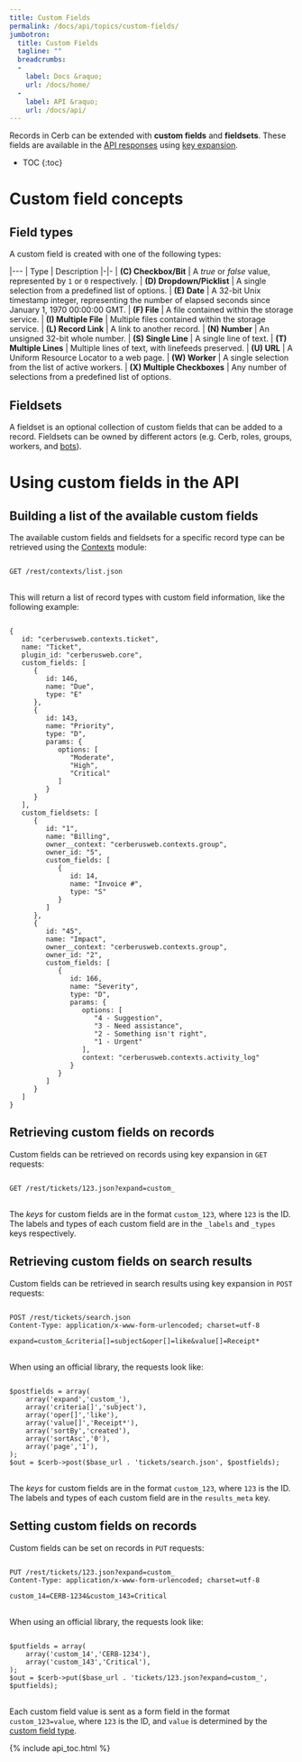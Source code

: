 ```yaml
---
title: Custom Fields
permalink: /docs/api/topics/custom-fields/
jumbotron:
  title: Custom Fields
  tagline: ""
  breadcrumbs:
  -
    label: Docs &raquo;
    url: /docs/home/
  -
    label: API &raquo;
    url: /docs/api/
---
```


Records in Cerb can be extended with **custom fields** and **fieldsets**.  These fields are available in the [API responses](/docs/api/topics/responses/) using [key expansion](/docs/api/topics/responses/#expanding-keys-in-api-requests).

* TOC
{:toc}

# Custom field concepts

## Field types

A custom field is created with one of the following types:

|---
| Type | Description
|-|-
| **(C) Checkbox/Bit** | A *true* or *false* value, represented by `1` or `0` respectively.
| **(D) Dropdown/Picklist** | A single selection from a predefined list of options.
| **(E) Date** | A 32-bit Unix timestamp integer, representing the number of elapsed seconds since January 1, 1970 00:00:00 GMT.
| **(F) File** | A file contained within the storage service.
| **(I) Multiple File** | Multiple files contained within the storage service.
| **(L) Record Link** | A link to another record.
| **(N) Number** | An unsigned 32-bit whole number.
| **(S) Single Line** | A single line of text.
| **(T) Multiple Lines** | Multiple lines of text, with linefeeds preserved.
| **(U) URL** | A Uniform Resource Locator to a web page.
| **(W) Worker** | A single selection from the list of active workers.
| **(X) Multiple Checkboxes** | Any number of selections from a predefined list of options.

## Fieldsets

A fieldset is an optional collection of custom fields that can be added to a record.  Fieldsets can be owned by different actors (e.g. Cerb, roles, groups, workers, and [bots](/docs/bots/)).

# Using custom fields in the API

## Building a list of the available custom fields

The available custom fields and fieldsets for a specific record type can be retrieved using the [Contexts](/docs/api/modules/contexts/) module:

<pre>
<code class="language-http">
GET /rest/contexts/list.json
</code>
</pre>

This will return a list of record types with custom field information, like the following example:

<pre>
<code class="language-json">
{
   id: "cerberusweb.contexts.ticket",
   name: "Ticket",
   plugin_id: "cerberusweb.core",
   custom_fields: [
      {
         id: 146,
         name: "Due",
         type: "E"
      },
      {
         id: 143,
         name: "Priority",
         type: "D",
         params: {
            options: [
               "Moderate",
               "High",
               "Critical"
            ]
         }
      }
   ],
   custom_fieldsets: [
      {
         id: "1",
         name: "Billing",
         owner__context: "cerberusweb.contexts.group",
         owner_id: "5",
         custom_fields: [
            {
               id: 14,
               name: "Invoice #",
               type: "S"
            }
         ]
      },
      {
         id: "45",
         name: "Impact",
         owner__context: "cerberusweb.contexts.group",
         owner_id: "2",
         custom_fields: [
            {
               id: 166,
               name: "Severity",
               type: "D",
               params: {
                  options: [
                     "4 - Suggestion",
                     "3 - Need assistance",
                     "2 - Something isn't right",
                     "1 - Urgent"
                  ],
                  context: "cerberusweb.contexts.activity_log"
               }
            }
         ]
      }
   ]
}</code>
</pre>

## Retrieving custom fields on records

Custom fields can be retrieved on records using key expansion in `GET` requests:

<pre>
<code class="language-http">
GET /rest/tickets/123.json?expand=custom_
</code>
</pre>

The *keys* for custom fields are in the format `custom_123`, where `123` is the ID.  The labels and types of each custom field are in the `_labels` and `_types` keys respectively.

## Retrieving custom fields on search results

Custom fields can be retrieved in search results using key expansion in `POST` requests:

<pre>
<code class="language-http">
POST /rest/tickets/search.json
Content-Type: application/x-www-form-urlencoded; charset=utf-8

expand=custom_&criteria[]=subject&oper[]=like&value[]=Receipt*
</code>
</pre>

When using an official library, the requests look like:

<pre>
<code class="language-php">
$postfields = array(
    array('expand','custom_'),
    array('criteria[]','subject'),
    array('oper[]','like'),
    array('value[]','Receipt*'),
    array('sortBy','created'),
    array('sortAsc','0'),
    array('page','1'),
);
$out = $cerb->post($base_url . 'tickets/search.json', $postfields);
</code>
</pre>

The *keys* for custom fields are in the format `custom_123`, where `123` is the ID.  The labels and types of each custom field are in the `results_meta` key.

## Setting custom fields on records

Custom fields can be set on records in `PUT` requests:

<pre>
<code class="language-http">
PUT /rest/tickets/123.json?expand=custom_
Content-Type: application/x-www-form-urlencoded; charset=utf-8

custom_14=CERB-1234&custom_143=Critical
</code>
</pre>

When using an official library, the requests look like:

<pre>
<code class="language-php">
$putfields = array(
    array('custom_14','CERB-1234'),
    array('custom_143','Critical'),
);
$out = $cerb->put($base_url . 'tickets/123.json?expand=custom_', $putfields);
</code>
</pre>

Each custom field value is sent as a form field in the format `custom_123=value`, where `123` is the ID, and `value` is determined by the [custom field type](#field-types).

{% include api_toc.html %}